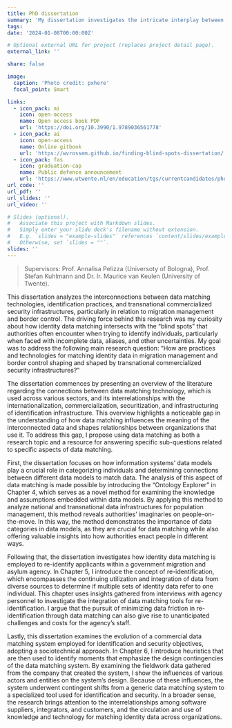 ```yaml
---
title: PhD dissertation
summary: 'My dissertation investigates the intricate interplay between data matching technologies, identification practices, and transnational commercialized security infrastructures, particularly within migration management and border control. Public defence is scheduled for July 2024'
tags:
date: '2024-01-08T00:00:00Z'

# Optional external URL for project (replaces project detail page).
external_link: ''

share: false

image:
  caption: 'Photo credit: pxhere'
  focal_point: Smart

links:
  - icon_pack: ai
    icon: open-access
    name: Open access book PDF
    url: 'https://doi.org/10.3990/1.9789036561778'
  - icon_pack: ai
    icon: open-access
    name: Online gitbook
    url: 'https://wvrossem.github.io/finding-blind-spots-dissertation/'
  - icon_pack: fas
    icon: graduation-cap
    name: Public defence announcement
    url: 'https://www.utwente.nl/en/education/tgs/currentcandidates/phd/calendar/2024/7/1604517/phd-defence-wouter-van-rossem-finding-blind-spots-investigating-identity-data-matching-in-transnational-commercialized-security-infrastructures-and-beyond'
url_code: ''
url_pdf: ''
url_slides: ''
url_video: ''

# Slides (optional).
#   Associate this project with Markdown slides.
#   Simply enter your slide deck's filename without extension.
#   E.g. `slides = "example-slides"` references `content/slides/example-slides.md`.
#   Otherwise, set `slides = ""`.
slides: ''
---
```


> Supervisors: Prof. Annalisa Pelizza (Universoty of Bologna), Prof. Stefan Kuhlmann and Dr. Ir. Maurice van Keulen (University of Twente).

This dissertation analyzes the interconnections between data matching technologies, identification practices, and transnational commercialized security infrastructures, particularly in relation to migration management and border control. The driving force behind this research was my curiosity about how identity data matching intersects with the “blind spots” that authorities often encounter when trying to identify individuals, particularly when faced with incomplete data, aliases, and other uncertainties. My goal was to address the following main research question: “How are practices and technologies for matching identity data in migration management and border control shaping and shaped by transnational commercialized security infrastructures?”

The dissertation commences by presenting an overview of the literature regarding the connections between data matching technology, which is used across various sectors, and its interrelationships with the internationalization, commercialization, securitization, and infrastructuring of identification infrastructure. This overview highlights a noticeable gap in the understanding of how data matching influences the meaning of the interconnected data and shapes relationships between organizations that use it. To address this gap, I propose using data matching as both a research topic and a resource for answering specific sub-questions related to specific aspects of data matching.

First, the dissertation focuses on how information systems’ data models play a crucial role in categorizing individuals and determining connections between different data models to match data. The analysis of this aspect of data matching is made possible by introducing the “Ontology Explorer” in Chapter 4, which serves as a novel method for examining the knowledge and assumptions embedded within data models. By applying this method to analyze national and transnational data infrastructures for population management, this method reveals authorities’ imaginaries on people-on-the-move. In this way, the method demonstrates the importance of data categories in data models, as they are crucial for data matching while also offering valuable insights into how authorities enact people in different ways.

Following that, the dissertation investigates how identity data matching is employed to re-identify applicants within a government migration and asylum agency. In Chapter 5, I introduce the concept of re-identification, which encompasses the continuing utilization and integration of data from diverse sources to determine if multiple sets of identity data refer to one individual. This chapter uses insights gathered from interviews with agency personnel to investigate the integration of data matching tools for re-identification. I argue that the pursuit of minimizing data friction in re-identification through data matching can also give rise to unanticipated challenges and costs for the agency’s staff.

Lastly, this dissertation examines the evolution of a commercial data matching system employed for identification and security objectives, adopting a sociotechnical approach. In Chapter 6, I introduce heuristics that are then used to identify moments that emphasize the design contingencies of the data matching system. By examining the fieldwork data gathered from the company that created the system, I show the influences of various actors and entities on the system’s design. Because of these influences, the system underwent contingent shifts from a generic data matching system to a specialized tool used for identification and security. In a broader sense, the research brings attention to the interrelationships among software suppliers, integrators, and customers, and the circulation and use of knowledge and technology for matching identity data across organizations.
